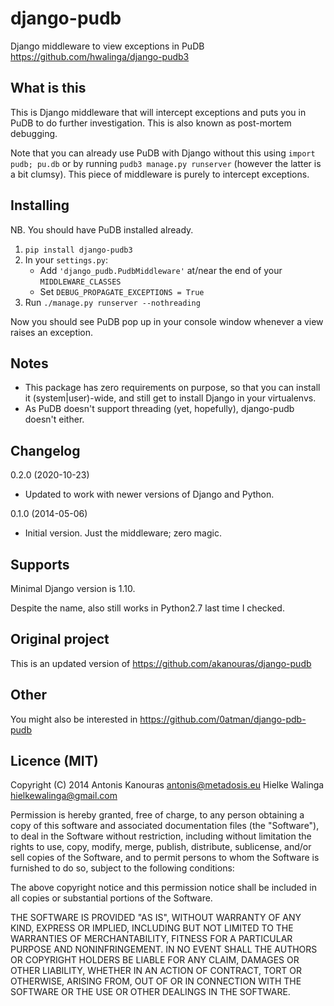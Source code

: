 django-pudb
===========

Django middleware to view exceptions in PuDB <https://github.com/hwalinga/django-pudb3>

What is this
------------

This is Django middleware that will intercept exceptions and puts you in PuDB to do further investigation. This is also known as post-mortem debugging.

Note that you can already use PuDB with Django without this using `import pudb; pu.db`
or by running `pudb3 manage.py runserver` (however the latter is a bit clumsy). This piece of middleware is purely to intercept exceptions.

Installing
----------

NB. You should have PuDB installed already.

1. `pip install django-pudb3`
2. In your ``settings.py``:
   - Add ``'django_pudb.PudbMiddleware'`` at/near the end of your ``MIDDLEWARE_CLASSES``
   - Set ``DEBUG_PROPAGATE_EXCEPTIONS = True``
3. Run ``./manage.py runserver --nothreading``

Now you should see PuDB pop up in your console window whenever a view 
raises an exception.

Notes
-----

- This package has zero requirements on purpose, so that you can install it 
  (system|user)-wide, and still get to install Django in your virtualenvs.
- As PuDB doesn't support threading (yet, hopefully), django-pudb doesn't either.

Changelog
---------

0.2.0 (2020-10-23)

- Updated to work with newer versions of Django and Python.

0.1.0 (2014-05-06)

- Initial version.
  Just the middleware; zero magic.

Supports
--------

Minimal Django version is 1.10.

Despite the name, also still works in Python2.7 last time I checked.

Original project
----------------

This is an updated version of https://github.com/akanouras/django-pudb

Other
-----

You might also be interested in https://github.com/0atman/django-pdb-pudb

Licence (MIT)
-------------

Copyright (C) 2014 Antonis Kanouras <antonis@metadosis.eu> Hielke Walinga <hielkewalinga@gmail.com>


Permission is hereby granted, free of charge, to any person obtaining a copy 
of this software and associated documentation files (the "Software"), to deal 
in the Software without restriction, including without limitation the rights 
to use, copy, modify, merge, publish, distribute, sublicense, and/or sell 
copies of the Software, and to permit persons to whom the Software is 
furnished to do so, subject to the following conditions:

The above copyright notice and this permission notice shall be included in 
all copies or substantial portions of the Software.

THE SOFTWARE IS PROVIDED "AS IS", WITHOUT WARRANTY OF ANY KIND, EXPRESS OR 
IMPLIED, INCLUDING BUT NOT LIMITED TO THE WARRANTIES OF MERCHANTABILITY, 
FITNESS FOR A PARTICULAR PURPOSE AND NONINFRINGEMENT. IN NO EVENT SHALL THE 
AUTHORS OR COPYRIGHT HOLDERS BE LIABLE FOR ANY CLAIM, DAMAGES OR OTHER 
LIABILITY, WHETHER IN AN ACTION OF CONTRACT, TORT OR OTHERWISE, ARISING FROM, 
OUT OF OR IN CONNECTION WITH THE SOFTWARE OR THE USE OR OTHER DEALINGS 
IN THE SOFTWARE.
